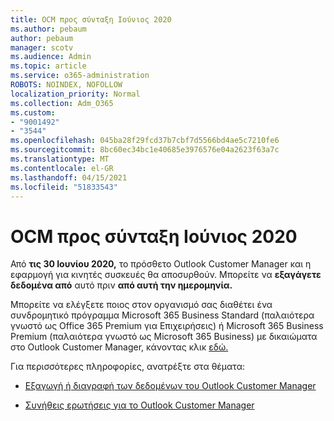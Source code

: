 ```yaml
---
title: OCM προς σύνταξη Ιούνιος 2020
ms.author: pebaum
author: pebaum
manager: scotv
ms.audience: Admin
ms.topic: article
ms.service: o365-administration
ROBOTS: NOINDEX, NOFOLLOW
localization_priority: Normal
ms.collection: Adm_O365
ms.custom:
- "9001492"
- "3544"
ms.openlocfilehash: 045ba28f29fcd37b7cbf7d5566bd4ae5c7210fe6
ms.sourcegitcommit: 8bc60ec34bc1e40685e3976576e04a2623f63a7c
ms.translationtype: MT
ms.contentlocale: el-GR
ms.lasthandoff: 04/15/2021
ms.locfileid: "51833543"
---
```

# <a name="ocm-to-be-retired-june-2020"></a>OCM προς σύνταξη Ιούνιος 2020


Από **τις 30 Ιουνίου 2020,** το πρόσθετο Outlook Customer Manager και η εφαρμογή για κινητές συσκευές θα αποσυρθούν. Μπορείτε να **εξαγάγετε δεδομένα από** αυτό πριν **από αυτή την ημερομηνία.**  

Μπορείτε να ελέγξετε ποιος στον οργανισμό σας διαθέτει ένα συνδρομητικό πρόγραμμα Microsoft 365 Business Standard (παλαιότερα γνωστό ως Office 365 Premium για Επιχειρήσεις) ή Microsoft 365 Business Premium (παλαιότερα γνωστό ως Microsoft 365 Business) με δικαιώματα στο Outlook Customer Manager, κάνοντας κλικ [εδώ.](https://admin.microsoft.com/AdminPortal/Home?ref=/users)

Για περισσότερες πληροφορίες, ανατρέξτε στα θέματα:

- [Εξαγωγή ή διαγραφή των δεδομένων του Outlook Customer Manager](https://support.office.com/article/1a421cb4-e8de-4b44-bfb8-710b92820439)

- [Συνήθεις ερωτήσεις για το Outlook Customer Manager](https://techcommunity.microsoft.com/t5/outlook-customer-manager/faq-frequently-asked-questions-about-outlook-customer-manager/m-p/29680)
